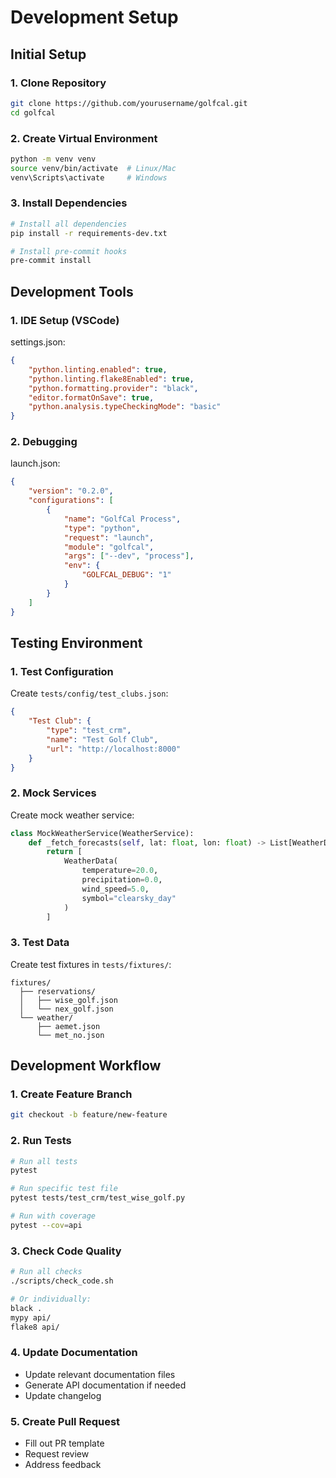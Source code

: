 # Development Setup

## Initial Setup

### 1. Clone Repository

```bash
git clone https://github.com/yourusername/golfcal.git
cd golfcal
```

### 2. Create Virtual Environment

```bash
python -m venv venv
source venv/bin/activate  # Linux/Mac
venv\Scripts\activate     # Windows
```

### 3. Install Dependencies

```bash
# Install all dependencies
pip install -r requirements-dev.txt

# Install pre-commit hooks
pre-commit install
```

## Development Tools

### 1. IDE Setup (VSCode)

settings.json:
```json
{
    "python.linting.enabled": true,
    "python.linting.flake8Enabled": true,
    "python.formatting.provider": "black",
    "editor.formatOnSave": true,
    "python.analysis.typeCheckingMode": "basic"
}
```

### 2. Debugging

launch.json:
```json
{
    "version": "0.2.0",
    "configurations": [
        {
            "name": "GolfCal Process",
            "type": "python",
            "request": "launch",
            "module": "golfcal",
            "args": ["--dev", "process"],
            "env": {
                "GOLFCAL_DEBUG": "1"
            }
        }
    ]
}
```

## Testing Environment

### 1. Test Configuration

Create `tests/config/test_clubs.json`:
```json
{
    "Test Club": {
        "type": "test_crm",
        "name": "Test Golf Club",
        "url": "http://localhost:8000"
    }
}
```

### 2. Mock Services

Create mock weather service:
```python
class MockWeatherService(WeatherService):
    def _fetch_forecasts(self, lat: float, lon: float) -> List[WeatherData]:
        return [
            WeatherData(
                temperature=20.0,
                precipitation=0.0,
                wind_speed=5.0,
                symbol="clearsky_day"
            )
        ]
```

### 3. Test Data

Create test fixtures in `tests/fixtures/`:
```
fixtures/
  ├── reservations/
  │   ├── wise_golf.json
  │   └── nex_golf.json
  └── weather/
      ├── aemet.json
      └── met_no.json
```

## Development Workflow

### 1. Create Feature Branch

```bash
git checkout -b feature/new-feature
```

### 2. Run Tests

```bash
# Run all tests
pytest

# Run specific test file
pytest tests/test_crm/test_wise_golf.py

# Run with coverage
pytest --cov=api
```

### 3. Check Code Quality

```bash
# Run all checks
./scripts/check_code.sh

# Or individually:
black .
mypy api/
flake8 api/
```

### 4. Update Documentation

- Update relevant documentation files
- Generate API documentation if needed
- Update changelog

### 5. Create Pull Request

- Fill out PR template
- Request review
- Address feedback 